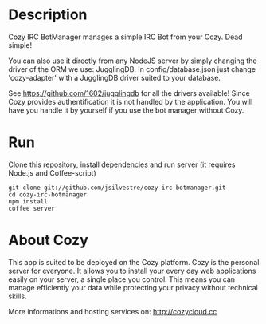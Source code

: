 # Description

Cozy IRC BotManager manages a simple IRC Bot from your Cozy. Dead simple!

You can also use it directly from any NodeJS server by simply changing the driver of the ORM we use: JugglingDB.
In config/database.json just change 'cozy-adapter' with a JugglingDB driver suited to your database.

See https://github.com/1602/jugglingdb for all the drivers available!
Since Cozy provides authentification it is not handled by the application. You will have you handle it by yourself if you use the bot manager without Cozy.

# Run

Clone this repository, install dependencies and run server (it requires Node.js and Coffee-script)

    git clone git://github.com/jsilvestre/cozy-irc-botmanager.git
    cd cozy-irc-botmanager
    npm install
    coffee server

# About Cozy

This app is suited to be deployed on the Cozy platform. Cozy is the personal
server for everyone. It allows you to install your every day web applications
easily on your server, a single place you control. This means you can manage
efficiently your data while protecting your privacy without technical skills.

More informations and hosting services on:
http://cozycloud.cc
